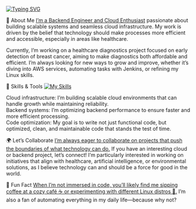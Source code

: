  <a href="https://github.com/yourusername" target="_blank"><img src="https://readme-typing-svg.herokuapp.com?font=Fira+Code&weight=500&size=25&pause=1000&color=F75459&center=false&vCenter=true&width=435&lines=Judy.G!;Backend+%26+Cloud+Engineer" alt="Typing SVG" /></a>

🚀 About Me
<ins>I’m a Backend Engineer and Cloud Enthusiast</ins> passionate about building scalable systems and seamless cloud infrastructure. My work is driven by the belief that technology should make processes more efficient and accessible, especially in areas like healthcare.<br>

Currently, I’m working on a healthcare diagnostics project focused on early detection of breast cancer, aiming to make diagnostics both affordable and efficient. I’m always looking for new ways to grow and improve, whether it’s diving into AWS services, automating tasks with Jenkins, or refining my Linux skills.

🔧 Skills & Tools
[![My Skills](https://skillicons.dev/icons?i=aws,jenkins,php,python,bash,fastapi,postman,linux,terraorm,ansible,docker,dynamodb,kubernetes,git,&perline=3)](https://skillicons.dev)


Cloud infrastructure: I’m building scalable cloud environments that can handle growth while maintaining reliability.<br>
Backend systems: I’m optimizing backend performance to ensure faster and more efficient processing.<br>
Code optimization: My goal is to write not just functional code, but optimized, clean, and maintainable code that stands the test of time.<br>

🌍 Let’s Collaborate
<ins>I’m always eager to collaborate on projects that push the boundaries of what technology can do.</ins> If you have an interesting cloud or backend project, let’s connect! I’m particularly interested in working on initiatives that align with healthcare, artificial intelligence, or environmental solutions, as I believe technology can and should be a force for good in the world.<br>

💬 Fun Fact
<ins>When I’m not immersed in code, you’ll likely find me sipping coffee at a cozy café ☕ or experimenting with different Linux distros 🐧.</ins> I’m also a fan of automating everything in my daily life—because why not?

